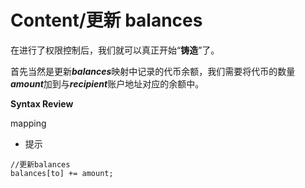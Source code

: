 # Content/更新 balances

在进行了权限控制后，我们就可以真正开始“**铸造**”了。

首先当然是更新***balances***映射中记录的代币余额，我们需要将代币的数量***amount***加到与***recipient***账户地址对应的余额中。

**Syntax Review**

mapping

- 提示
```slodity
//更新balances
balances[to] += amount;
```